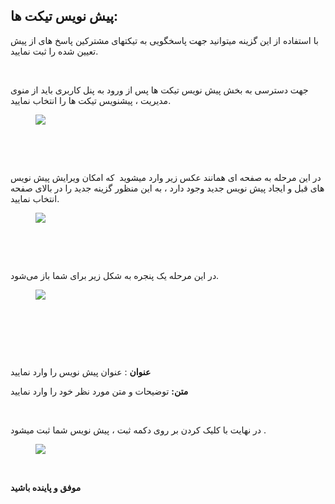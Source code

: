 <h2>پیش نویس تیکت ها:</h2><p>با استفاده از این گزینه میتوانید جهت پاسخگویی به تیکتهای مشترکین پاسخ های از پیش تعیین شده را ثبت نمایید.</p><p>&nbsp;</p><p>جهت دسترسی به بخش پیش نویس تیکت ها پس از ورود به پنل کاربری باید از منوی مدیریت ، پیشنویس تیکت ها را انتخاب نمایید.</p><figure class="image"><img src="http://portal.avanak.ir/Content/AceAdmin/help/3d038384654145a695eb8601d09c6c2e.png"></figure><p>&nbsp;</p><p>&nbsp;</p><p>در این مرحله به صفحه ای همانند عکس زیر وارد میشوید&nbsp; که امکان ویرایش پیش نویس های قبل و ایجاد پیش نویس جدید وجود دارد ، به این منظور گزینه جدید را در بالای صفحه انتخاب نمایید.</p><figure class="image"><img src="http://portal.avanak.ir/Content/AceAdmin/help/b39f330d01864c8faa8acab076fa5861.png"></figure><p>&nbsp;</p><p>&nbsp;</p><p>در این مرحله یک پنجره‌ به شکل زیر برای شما باز می‌شود.</p><figure class="image"><img src="http://portal.avanak.ir/Content/AceAdmin/help/28f74612e9ef4803af88445b2f6f327a.png"></figure><p>&nbsp;</p><p>&nbsp;</p><p>&nbsp;</p><p><strong>عنوان</strong> : عنوان پیش نویس را وارد نمایید</p><p><strong>متن:</strong> توضیحات و متن مورد نظر خود را وارد نمایید</p><p>&nbsp;</p><p>در نهایت با کلیک کردن بر روی دکمه ثبت ، پیش نویس شما ثبت میشود .</p><figure class="image"><img src="http://portal.avanak.ir/Content/AceAdmin/help/029bada2d19f4960a41e092af6ccc87d.png"></figure><p><strong>&nbsp;</strong></p><p><strong>موفق و پاینده باشید</strong></p>